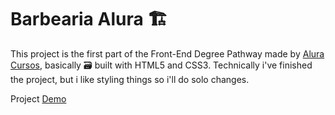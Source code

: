 # Barbearia Alura 🏗️

This project is the first part of the Front-End Degree Pathway made by [Alura Cursos](https://www.alura.com.br/), basically :card_file_box: built with HTML5 and CSS3. Technically i've finished the project, but i like styling things so i'll do solo changes.

Project [Demo](https://zbkllz.github.io/aluraedu--barbz/)
